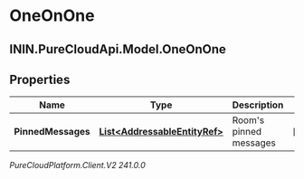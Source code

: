# OneOnOne

## ININ.PureCloudApi.Model.OneOnOne

## Properties

|Name | Type | Description | Notes|
|------------ | ------------- | ------------- | -------------|
| **PinnedMessages** | [**List&lt;AddressableEntityRef&gt;**](AddressableEntityRef) | Room&#39;s pinned messages | [optional] |



_PureCloudPlatform.Client.V2 241.0.0_
